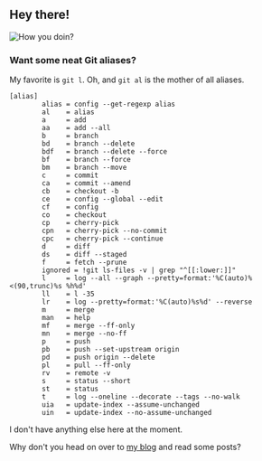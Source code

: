 ## Hey there!

![How you doin?](https://i.giphy.com/11SIBu3s72Co8w.gif)

### Want some neat Git aliases?

My favorite is `git l`. Oh, and `git al` is the mother of all aliases.

```
[alias]
        alias = config --get-regexp alias
        al    = alias
        a     = add
        aa    = add --all
        b     = branch
        bd    = branch --delete
        bdf   = branch --delete --force
        bf    = branch --force
        bm    = branch --move
        c     = commit
        ca    = commit --amend
        cb    = checkout -b
        ce    = config --global --edit
        cf    = config
        co    = checkout
        cp    = cherry-pick
        cpn   = cherry-pick --no-commit
        cpc   = cherry-pick --continue
        d     = diff
        ds    = diff --staged
        f     = fetch --prune
        ignored = !git ls-files -v | grep "^[[:lower:]]"
        l     = log --all --graph --pretty=format:'%C(auto)%<(90,trunc)%s %h%d'
        ll    = l -35
        lr    = log --pretty=format:'%C(auto)%s%d' --reverse
        m     = merge
        man   = help
        mf    = merge --ff-only
        mn    = merge --no-ff
        p     = push
        pb    = push --set-upstream origin
        pd    = push origin --delete
        pl    = pull --ff-only
        rv    = remote -v
        s     = status --short
        st    = status
        t     = log --oneline --decorate --tags --no-walk
        uia   = update-index --assume-unchanged
        uin   = update-index --no-assume-unchanged
```

I don't have anything else here at the moment.

Why don't you head on over to [my blog](https://thehunk.blogspot.com) and read some posts?
